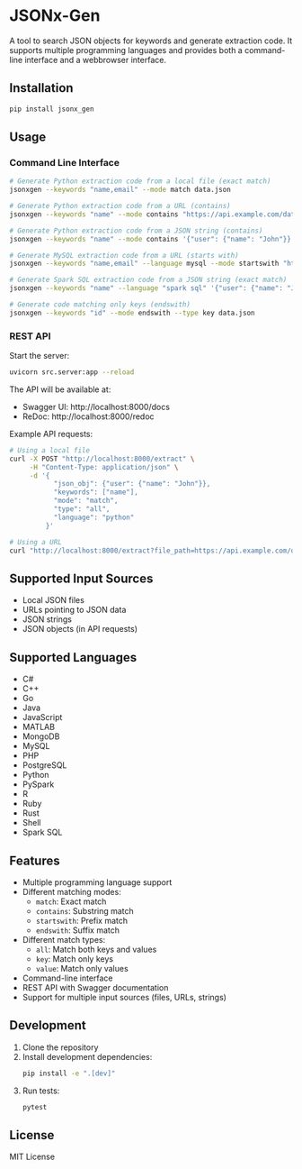 # JSONx-Gen

A tool to search JSON objects for keywords and generate extraction code. It supports multiple programming languages and provides both a command-line interface and a webbrowser interface.

## Installation

```bash
pip install jsonx_gen
```

## Usage

### Command Line Interface

```bash
# Generate Python extraction code from a local file (exact match)
jsonxgen --keywords "name,email" --mode match data.json

# Generate Python extraction code from a URL (contains)
jsonxgen --keywords "name" --mode contains "https://api.example.com/data.json"

# Generate Python extraction code from a JSON string (contains)
jsonxgen --keywords "name" --mode contains '{"user": {"name": "John"}}'

# Generate MySQL extraction code from a URL (starts with)
jsonxgen --keywords "name,email" --language mysql --mode startswith "https://api.example.com/data.json"

# Generate Spark SQL extraction code from a JSON string (exact match)
jsonxgen --keywords "name" --language "spark sql" '{"user": {"name": "John"}}'

# Generate code matching only keys (endswith)
jsonxgen --keywords "id" --mode endswith --type key data.json
```

### REST API

Start the server:
```bash
uvicorn src.server:app --reload
```

The API will be available at:
- Swagger UI: http://localhost:8000/docs
- ReDoc: http://localhost:8000/redoc

Example API requests:
```bash
# Using a local file
curl -X POST "http://localhost:8000/extract" \
     -H "Content-Type: application/json" \
     -d '{
           "json_obj": {"user": {"name": "John"}},
           "keywords": ["name"],
           "mode": "match",
           "type": "all",
           "language": "python"
         }'

# Using a URL
curl "http://localhost:8000/extract?file_path=https://api.example.com/data.json&keywords=name,email&mode=match&type=all"
```

## Supported Input Sources

- Local JSON files
- URLs pointing to JSON data
- JSON strings
- JSON objects (in API requests)

## Supported Languages

- C#
- C++
- Go
- Java
- JavaScript
- MATLAB
- MongoDB
- MySQL
- PHP
- PostgreSQL
- Python
- PySpark
- R
- Ruby
- Rust
- Shell
- Spark SQL

## Features

- Multiple programming language support
- Different matching modes:
  - `match`: Exact match
  - `contains`: Substring match
  - `startswith`: Prefix match
  - `endswith`: Suffix match
- Different match types:
  - `all`: Match both keys and values
  - `key`: Match only keys
  - `value`: Match only values
- Command-line interface
- REST API with Swagger documentation
- Support for multiple input sources (files, URLs, strings)

## Development

1. Clone the repository
2. Install development dependencies:
   ```bash
   pip install -e ".[dev]"
   ```
3. Run tests:
   ```bash
   pytest
   ```

## License

MIT License